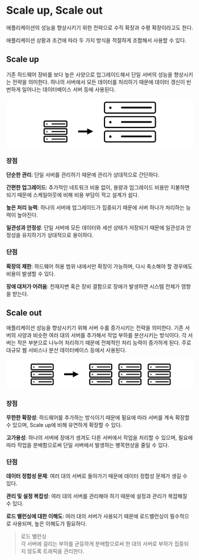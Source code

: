 # Scale up, Scale out

애플리케이션의 성능을 향상시키기 위한 전략으로 수직 확장과 수평 확장이라고도 한다.

애플리케이션 상황과 조건에 따라 두 가지 방식을 적절하게 조합해서 사용할 수 있다.

## Scale up

기존 하드웨어 장비를 보다 높은 사양으로 업그레이드해서 단일 서버의 성능을 향상시키는 전략을 의미한다. 하나의 서버에서 모든 데이터를 처리하기 때문에 데이터 갱신이 빈번하게 일어나는 데이터베이스 서버 등에 사용된다.

![Alt text](<이미지/Scale up.png>)

### 장점

**단순한 관리**: 단일 서버를 관리하기 때문에 관리가 상대적으로 간단하다.

**간편한 업그레이드**: 추가적인 네트워크 비용 없이, 용량과 업그레이드 비용만 지불하면 되기 때문에 스케일아웃에 비해 비용 부담이 적고 설계가 쉽다.

**높은 처리 능력**: 하나의 서버에 업그레이드가 집중되기 때문에 서버 하나가 처리하는 능력이 높아진다.

**일관성과 안정성**: 단일 서버에 모든 데이터와 세션 상태가 저장되기 때문에 일관성과 안정성을 유지하기가 상대적으로 용이하다.

### 단점

**확장의 제한**: 하드웨어 허용 범위 내에서만 확장이 가능하며, 다시 축소해야 할 경우에도 비용이 발생할 수 있다.

**장애 대처가 어려움**: 천재지변 혹은 장비 결함으로 장애가 발생하면 시스템 전체가 영향을 받는다.

## Scale out

애플리케이션 성능을 향상시키기 위해 서버 수를 증가시키는 전략을 의미한다. 기존 서버의 사양과 비슷한 여러 대의 서버를 추가해서 작업 부하를 분산시키는 방식이다. 각 서버는 작은 부분으로 나누어 처리하기 때문에 전체적인 처리 능력이 증가하게 된다. 주로 대규모 웹 서비스나 분산 데이터베이스 등에서 사용된다.

![Alt text](<이미지/Scale out.png>)

### 장점

**무한한 확장성**: 하드웨어를 추가하는 방식이기 때문에 필요에 따라 서버를 계속 확장할 수 있으며, Scale up에 비해 유연하게 확장할 수 있다.

**고가용성**: 하나의 서버에 장애가 생겨도 다른 서버에서 작업을 처리할 수 있으며, 필요에 따라 작업을 분배함으로써 단일 서버에서 발생하는 병목현상을 줄일 수 있다.

### 단점

**데이터 정합성 문제**: 여러 대의 서버로 돌아가기 때문에 데이터 정합성 문제가 생길 수 있다.

**관리 및 설정 복잡성**: 여러 대의 서버를 관리해야 하기 때문에 설정과 관리가 복잡해질 수 있다.

**로드 밸런싱에 대한 이해도**: 여러 대의 서버가 사용되기 때문에 로드밸런싱이 필수적으로 사용되며, 높은 이해도가 필요하다.

> 로드 밸런싱<br>
각 서버에 걸리는 부하를 균등하게 분배함으로써 한 대의 서버로 부하가 집중되지 않도록 트래픽을 관리한다.